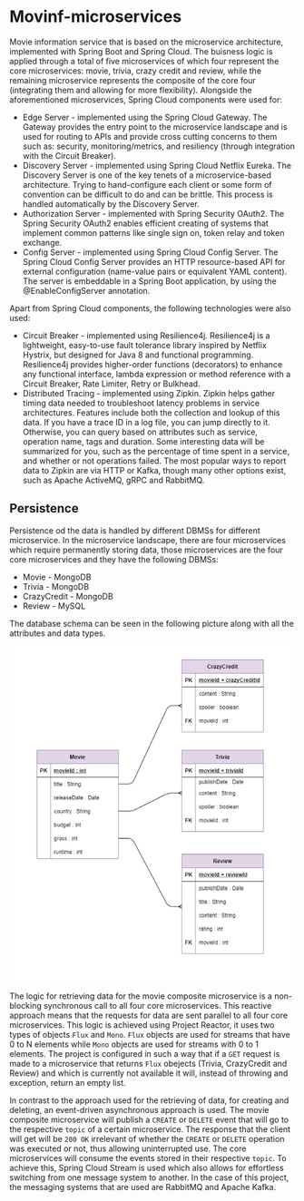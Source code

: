 # Movinf-microservices

Movie information service that is based on the microservice architecture, implemented with Spring Boot and Spring Cloud. The buisness logic is applied through a total of five microservices of which four represent the core microservices: movie, trivia, crazy credit and review, while the remaining microservice represents the composite of the core four (integrating them and allowing for more flexibility). Alongside the aforementioned microservices, Spring Cloud components were used for:
- Edge Server - implemented using the Spring Cloud Gateway. The Gateway provides the entry point to the microservice landscape and is used for routing to APIs and provide cross cutting concerns to them such as: security, monitoring/metrics, and resiliency (through integration with the Circuit Breaker).
- Discovery Server - implemented using Spring Cloud Netflix Eureka. The Discovery Server is one of the key tenets of a microservice-based architecture. Trying to hand-configure each client or some form of convention can be difficult to do and can be brittle. This process is handled automatically by the Discovery Server.
- Authorization Server - implemented with Spring Security OAuth2. The Spring Security OAuth2 enables efficient creating  of systems that implement common patterns like single sign on, token relay and token exchange.
- Config Server - implemented using Spring Cloud Config Server. The Spring Cloud Config Server provides an HTTP resource-based API for external configuration (name-value pairs or equivalent YAML content). The server is embeddable in a Spring Boot application, by using the @EnableConfigServer annotation.

Apart from Spring Cloud components, the following technologies were also used:
- Circuit Breaker - implemented using Resilience4j. Resilience4j is a lightweight, easy-to-use fault tolerance library inspired by Netflix Hystrix, but designed for Java 8 and functional programming. Resilience4j provides higher-order functions (decorators) to enhance any functional interface, lambda expression or method reference with a Circuit Breaker, Rate Limiter, Retry or Bulkhead.
- Distributed Tracing - implemented using Zipkin. Zipkin helps gather timing data needed to troubleshoot latency problems in service architectures. Features include both the collection and lookup of this data. If you have a trace ID in a log file, you can jump directly to it. Otherwise, you can query based on attributes such as service, operation name, tags and duration. Some interesting data will be summarized for you, such as the percentage of time spent in a service, and whether or not operations failed. The most popular ways to report data to Zipkin are via HTTP or Kafka, though many other options exist, such as Apache ActiveMQ, gRPC and RabbitMQ.

## Persistence

Persistence od the data is handled by different DBMSs for different microservice. In the microservice landscape, there are four microservices which require permanently storing data, those microservices  are the four core microservices and they have the following DBMSs:
- Movie - MongoDB
- Trivia - MongoDB
- CrazyCredit - MongoDB
- Review - MySQL

The database schema can be seen in the following picture along with all the attributes and data types.

![ER Diagram](./diagrams/ER_diagram.png)

The logic for retrieving data for the movie composite microservice is a non-blocking synchronous call to all four core microservices. This reactive approach means that the requests for data are sent parallel to all four core microservices. This logic is achieved using Project Reactor, it uses two types of objects `Flux` and `Mono`. `Flux` objects are used for streams that have 0 to N elements while `Mono` objects are used for streams with 0 to 1 elements. The project is configured in such a way that if a `GET` request is made to a microservice that returns `Flux` obejects (Trivia, CrazyCredit and Review) and which is currently not available it will, instead of throwing and exception, return an empty list.

In contrast to the approach used for the retrieving of data, for creating and deleting, an event-driven asynchronous approach is used. The movie composite microservice will publish a `CREATE` or `DELETE` event that will go to the respective `topic` of a certain microservice. The response that the client will get will be `200 OK` irrelevant of whether the `CREATE` or `DELETE` operation was executed or not, thus allowing uninterrupted use. The core microservices will consume the events stored in their respective `topic`. To achieve this, Spring Cloud Stream is used which also allows for effortless switching from one message system to another. In the case of this project, the messaging systems that are used are RabbitMQ and Apache Kafka.

